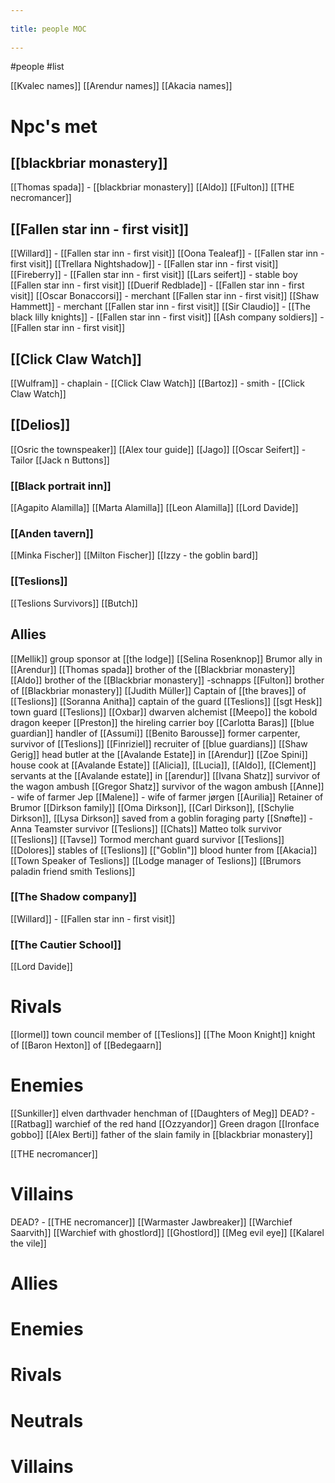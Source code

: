 --- 
title: people MOC 
---
#people #list 

[[Kvalec names]]
[[Arendur names]]
[[Akacia names]]

# Npc's met
## [[blackbriar monastery]]
[[Thomas spada]] - [[blackbriar monastery]]
[[Aldo]]
[[Fulton]]
[[THE necromancer]]

## [[Fallen star inn - first visit]]
[[Willard]] - [[Fallen star inn - first visit]]
[[Oona Tealeaf]] - [[Fallen star inn - first visit]]
[[Trellara Nightshadow]] - [[Fallen star inn - first visit]]
[[Fireberry]] - [[Fallen star inn - first visit]]
[[Lars seifert]] - stable boy [[Fallen star inn - first visit]]
[[Duerif Redblade]] - [[Fallen star inn - first visit]]
[[Oscar Bonaccorsi]] - merchant [[Fallen star inn - first visit]]
[[Shaw Hammett]] - merchant [[Fallen star inn - first visit]]
[[Sir Claudio]] - [[The black lilly knights]] - [[Fallen star inn - first visit]]
[[Ash company soldiers]] - [[Fallen star inn - first visit]]

## [[Click Claw Watch]]
[[Wulfram]] - chaplain - [[Click Claw Watch]]
[[Bartoz]] - smith - [[Click Claw Watch]]

## [[Delios]]
[[Osric the townspeaker]]
[[Alex tour guide]]
[[Jago]]
[[Oscar Seifert]] - Tailor [[Jack n Buttons]]
### [[Black portrait inn]]
[[Agapito Alamilla]]
[[Marta Alamilla]]
[[Leon Alamilla]]
[[Lord Davide]]
### [[Anden tavern]]
[[Minka Fischer]]
[[Milton Fischer]]
[[Izzy - the goblin bard]]
### [[Teslions]]
[[Teslions Survivors]]
[[Butch]]

## Allies
[[Mellik]] group sponsor at [[the lodge]]
[[Selina Rosenknop]] Brumor ally in [[Arendur]]
[[Thomas spada]] brother of the [[Blackbriar monastery]]
[[Aldo]] brother of the [[Blackbriar monastery]] -schnapps
[[Fulton]] brother of [[Blackbriar monastery]]
[[Judith Müller]] Captain of [[the braves]] of [[Teslions]]
[[Soranna Anitha]] captain of the guard [[Teslions]]
[[sgt Hesk]] town guard [[Teslions]]
[[Oxbar]] dwarven alchemist
[[Meepo]] the kobold dragon keeper
[[Preston]] the hireling carrier boy
[[Carlotta Baras]] [[blue guardian]] handler of [[Assumi]]
[[Benito Barousse]] former carpenter, survivor of [[Teslions]]
[[Finriziel]] recruiter of [[blue guardians]]
[[Shaw Gerig]] head butler at the [[Avalande Estate]] in [[Arendur]]
[[Zoe Spini]] house cook at [[Avalande Estate]]
[[Alicia]], [[Lucia]], [[Aldo]], [[Clement]] servants at the [[Avalande estate]] in [[arendur]]
[[Ivana Shatz]] survivor of the wagon ambush
[[Gregor Shatz]] survivor of the wagon ambush 
[[Anne]] - wife of farmer Jep
[[Malene]] - wife of farmer jørgen
[[Aurilia]] Retainer of Brumor
[[Dirkson family]] [[Oma Dirkson]], [[Carl Dirkson]], [[Schylie Dirkson]], [[Lysa Dirkson]] saved from a goblin foraging party
[[Snøfte]] - Anna Teamster survivor [[Teslions]]
[[Chats]] Matteo tolk survivor [[Teslions]]
[[Tavse]] Tormod merchant guard survivor [[Teslions]]
[[Dolores]] stables of [[Teslions]]
[["Goblin"]] blood hunter from [[Akacia]]
[[Town Speaker of Teslions]]
[[Lodge manager of Teslions]]
[[Brumors paladin friend smith Teslions]]

### [[The Shadow company]]
[[Willard]] - [[Fallen star inn - first visit]]
### [[The Cautier School]]
[[Lord Davide]]

# Rivals
[[Iormel]] town council member of [[Teslions]]
[[The Moon Knight]] knight of [[Baron Hexton]] of [[Bedegaarn]]


# Enemies
[[Sunkiller]] elven darthvader henchman of [[Daughters of Meg]]
DEAD? - [[Ratbag]] warchief of the red hand
[[Ozzyandor]] Green dragon
[[Ironface gobbo]]
[[Alex Berti]] father of the slain family in [[blackbriar monastery]]

[[THE necromancer]]

# Villains
DEAD? -  [[THE necromancer]]
[[Warmaster Jawbreaker]]
[[Warchief Saarvith]]
[[Warchief with ghostlord]]
[[Ghostlord]]
[[Meg evil eye]]
[[Kalarel the vile]]


# Allies
# Enemies
# Rivals
# Neutrals
# Villains
